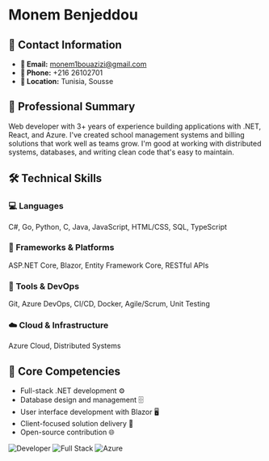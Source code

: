 


          
# Monem Benjeddou

## 👤 Contact Information
- **📧 Email:** monem1bouazizi@gmail.com
- **📱 Phone:** +216 26102701
- **📍 Location:** Tunisia, Sousse

## 💼 Professional Summary
Web developer with 3+ years of experience building applications with .NET, React, and Azure. I've created school management systems and billing solutions that work well as teams grow. I'm good at working with distributed systems, databases, and writing clean code that's easy to maintain.

## 🛠️ Technical Skills

### 💻 Languages
C#, Go, Python, C, Java, JavaScript, HTML/CSS, SQL, TypeScript

### 🧩 Frameworks & Platforms
ASP.NET Core, Blazor, Entity Framework Core, RESTful APIs

### 🔧 Tools & DevOps
Git, Azure DevOps, CI/CD, Docker, Agile/Scrum, Unit Testing

### ☁️ Cloud & Infrastructure
Azure Cloud, Distributed Systems

## 🌟 Core Competencies
- Full-stack .NET development ⚙️
- Database design and management 🗄️
- User interface development with Blazor 🖥️
- Client-focused solution delivery 🤝
- Open-source contribution 🌐

![Developer](https://img.shields.io/badge/.NET-Developer-512BD4?style=for-the-badge&logo=dotnet)
![Full Stack](https://img.shields.io/badge/Full_Stack-Engineer-0078D7?style=for-the-badge)
![Azure](https://img.shields.io/badge/Azure-Cloud-0089D6?style=for-the-badge&logo=microsoft-azure)
